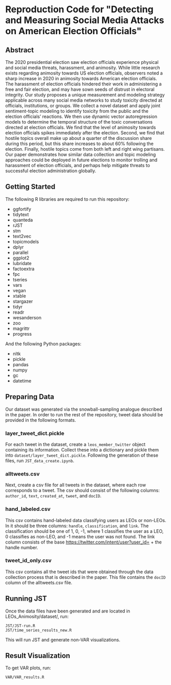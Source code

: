 # Reproduction Code for "Detecting and Measuring Social Media Attacks on American Election Officials"

## Abstract
The 2020 presidential election saw election officials experience physical and social media threats, harassment, and animosity. While little research exists regarding animosity towards US election officials, observers noted a sharp increase in 2020 in animosity towards American election officials. The harassment of election officials hindered their work in administering a free and fair election, and may have sown seeds of distrust in electoral integrity. Our study proposes a unique measurement and modeling strategy applicable across many social media networks to study toxicity directed at officials, institutions, or groups.  We collect a novel dataset and apply joint sentiment-topic modeling to identify toxicity from the public and the election officials’ reactions. We then use dynamic vector autoregression models to determine the temporal structure of the toxic conversations directed at election officials.   We find that the level of animosity towards election officials spikes immediately after the election. Second, we find that hostile topics overall make up about a quarter of the discussion share during this period, but this share increases to about 60\% following the election. Finally, hostile topics come from both left and right wing partisans. Our paper demonstrates how similar data collection and topic modeling approaches could be deployed in future elections to monitor trolling and harassment of election officials, and perhaps help mitigate threats to successful election administration globally.


## Getting Started
The following R libraries are required to run this repository:
* ggfortify 
* tidytext
* quanteda
* rJST
* stm
* text2vec
* topicmodels
* dplyr
* parallel
* ggplot2
* lubridate
* factoextra
* fpc
* tseries
* vars
* vegan
* xtable
* stargazer
* tidyr
* readr
* wesanderson
* zoo
* magrittr
* progress

And the following Python packages:
* nltk
* pickle
* pandas
* numpy
* gc
* datetime



## Preparing Data
Our dataset was generated via the snowball-sampling analogue described in the paper. In order to run the rest of the repository, tweet data should be provided in the following formats.


### layer_tweet_dict.pickle
For each tweet in the dataset, create a `leos_member_twitter` object containing its information. Collect these into a dictionary and pickle them into `dataset/layer_tweet_dict.pickle`. Following the generation of these files, run `JST_data_create.ipynb`.

### alltweets.csv
Next, create a csv file for all tweets in the dataset, where each row corresponds to a tweet. The csv should consist of the following columns: `author_id`, `text`, `created_at`, `tweet`, and `docID`.

### hand_labeled.csv
This csv contains hand-labeled data classifying users as LEOs or non-LEOs. In it should be three columns: `handle`, `classification`, and `link`. The classification should be one of 1, 0, -1, where 1 classifies the user as a LEO, 0 classifies as non-LEO, and -1 means the user was not found. The link column consists of the base https://twitter.com/intent/user?user_id= + the handle number.

### tweet_id_only.csv

This csv contains all the tweet ids that were obtained through the data collection process that is described in the paper. This file contains the `docID` column of the alltweets.csv file.



## Running JST

Once the data files have been generated and are located in LEOs_Animosity/dataset/, run:

```
JST/JST-run.R 
JST/time_series_results_new.R 
```

This will run JST and generate non-VAR visualizations. 



## Result Visualization

To get VAR plots, run:
```
VAR/VAR_results.R
```
